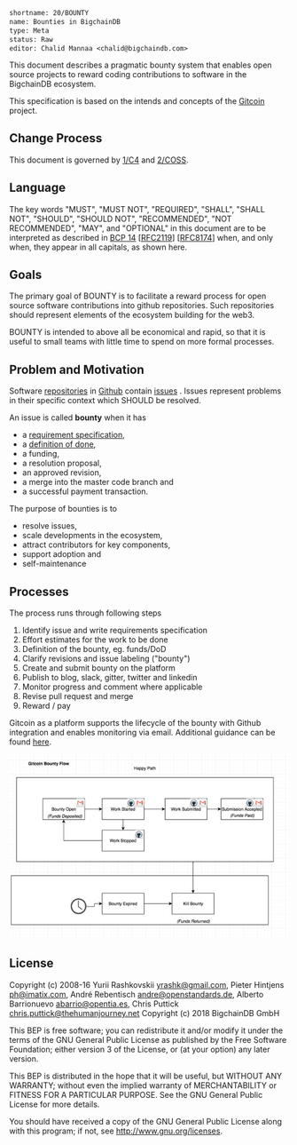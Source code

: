 ```
shortname: 20/BOUNTY
name: Bounties in BigchainDB
type: Meta
status: Raw
editor: Chalid Mannaa <chalid@bigchaindb.com>
```

This document describes a pragmatic bounty system that enables open source projects to reward coding contributions to software in the BigchainDB ecosystem.

This specification is based on the intends and concepts of the [Gitcoin](https://gitcoin.co/) project.
## Change Process
This document is governed by [1/C4](../1/README.md) and  [2/COSS](../2/README.md).

## Language
The key words "MUST", "MUST NOT", "REQUIRED", "SHALL", "SHALL NOT", "SHOULD", "SHOULD NOT", "RECOMMENDED", "NOT RECOMMENDED", "MAY", and "OPTIONAL" in this document are to be interpreted as described in [BCP 14](https://tools.ietf.org/html/bcp14) \[[RFC2119](https://tools.ietf.org/html/rfc2119)\] \[[RFC8174](https://tools.ietf.org/html/rfc8174)\] when, and only when, they appear in all capitals, as shown here.

## Goals
The primary goal of BOUNTY is to facilitate a reward process for open source software contributions into github repositories. Such repositories should represent elements of the ecosystem building for the web3. 

BOUNTY is intended to above all be economical and rapid, so that it is useful to small teams with little time to spend on more formal processes.

## Problem and Motivation
Software [repositories](https://help.github.com/articles/about-repositories/) in [Github](https://github.com/) contain [issues](https://guides.github.com/features/issues/) . Issues represent problems in their specific context which SHOULD be resolved. 

An issue is called **bounty** when it has 

* a [requirement specification](https://en.wikipedia.org/wiki/Software_requirements_specification), 
* a [definition of done](https://www.scrum.org/resources/blog/walking-through-definition-done), 
* a funding,
* a resolution proposal, 
* an approved revision, 
* a merge into the master code branch and 
* a successful payment transaction. 

The purpose of bounties is to 
 * resolve issues,
 * scale developments in the ecosystem,
 * attract contributors for key components,
 * support adoption and
 * self-maintenance
 
## Processes
The process runs through following steps

1. Identify issue and write requirements specification 
1. Effort estimates for the work to be done
1. Definition of the bounty, eg. funds/DoD
1. Clarify revisions and issue labeling ("bounty")
1. Create and submit bounty on the platform
1. Publish to blog, slack, gitter, twitter and linkedin
1. Monitor progress and comment where applicable
1. Revise pull request and merge
1. Reward / pay

Gitcoin as a platform supports the lifecycle of the bounty with Github integration and enables monitoring via email. Additional guidance can be found [here](https://docs.google.com/document/d/1_U9IdDN8FIRMGAdLWCMl2BnqCTAv558QvyJiSWQfkbs/edit?usp=sharing).

![img](gitcoinprocess.png) 


## License
Copyright (c) 2008-16 Yurii Rashkovskii <yrashk@gmail.com>, Pieter Hintjens <ph@imatix.com>, André Rebentisch <andre@openstandards.de>, Alberto Barrionuevo <abarrio@opentia.es>, Chris Puttick <chris.puttick@thehumanjourney.net>
Copyright (c) 2018 BigchainDB GmbH

This BEP is free software; you can redistribute it and/or modify it under the terms of the GNU General Public License as published by the Free Software Foundation; either version 3 of the License, or (at your option) any later version.

This BEP is distributed in the hope that it will be useful, but WITHOUT ANY WARRANTY; without even the implied warranty of MERCHANTABILITY or FITNESS FOR A PARTICULAR PURPOSE. See the GNU General Public License for more details.

You should have received a copy of the GNU General Public License along with this program; if not, see http://www.gnu.org/licenses.
